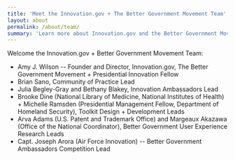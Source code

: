 ```yaml
---
title: 'Meet the Innovation.gov + The Better Government Movement Team'
layout: about
permalink: /about/team/
summary: 'Learn more about Innovation.gov and the Better Government Movement'
---
```

Welcome the Innovation.gov + Better Government Movement Team:

- Amy J. Wilson -- Founder and Director, Innovation.gov, The Better Government Movement + Presidential Innovation Fellow
- Brian Sano, Community of Practice Lead
- Julia Begley-Gray and Bethany Blakey, Innovation Ambassadors Lead
- Brooke Dine (National Library of Medicine, National Institutes of Health) + Michelle Ramsden (Presidential Management Fellow, Department of Homeland Security), Toolkit Design + Development Leads
- Arva Adams (U.S. Patent and Trademark Office) and Margeaux Akazawa (Office of the National Coordinator), Better Government User Experience Research Leads
- Capt. Joseph Arora (Air Force Innovation) -- Better Government Ambassadors Competition Lead

